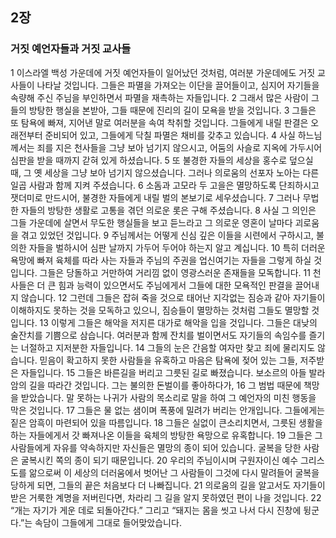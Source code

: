 ## 2장
### 거짓 예언자들과 거짓 교사들
1 이스라엘 백성 가운데에 거짓 예언자들이 일어났던 것처럼, 여러분 가운데에도 거짓 교사들이 나타날 것입니다. 그들은 파멸을 가져오는 이단을 끌어들이고, 심지어 자기들을 속량해 주신 주님을 부인하면서 파멸을 재촉하는 자들입니다.
2 그래서 많은 사람이 그들의 방탕한 행실을 본받아, 그들 때문에 진리의 길이 모욕을 받을 것입니다.
3 그들은 또 탐욕에 빠져, 지어낸 말로 여러분을 속여 착취할 것입니다. 그들에게 내릴 판결은 오래전부터 준비되어 있고, 그들에게 닥칠 파멸은 채비를 갖추고 있습니다.
4 사실 하느님께서는 죄를 지은 천사들을 그냥 보아 넘기지 않으시고, 어둠의 사슬로 지옥에 가두시어 심판을 받을 때까지 갇혀 있게 하셨습니다.
5 또 불경한 자들의 세상을 홍수로 덮으실 때, 그 옛 세상을 그냥 보아 넘기지 않으셨습니다. 그러나 의로움의 선포자 노아는 다른 일곱 사람과 함께 지켜 주셨습니다.
6 소돔과 고모라 두 고을은 멸망하도록 단죄하시고 잿더미로 만드시어, 불경한 자들에게 내릴 벌의 본보기로 세우셨습니다.
7 그러나 무법한 자들의 방탕한 생활로 고통을 겪던 의로운 롯은 구해 주셨습니다.
8 사실 그 의인은 그들 가운데에 살면서 무도한 행실들을 보고 듣느라고 그 의로운 영혼이 날마다 괴로움을 겪고 있었던 것입니다.
9 주님께서는 어떻게 신심 깊은 이들을 시련에서 구하시고, 불의한 자들을 벌하시어 심판 날까지 가두어 두어야 하는지 알고 계십니다.
10 특히 더러운 욕망에 빠져 육체를 따라 사는 자들과 주님의 주권을 업신여기는 자들을 그렇게 하실 것입니다. 그들은 당돌하고 거만하여 거리낌 없이 영광스러운 존재들을 모독합니다.
11 천사들은 더 큰 힘과 능력이 있으면서도 주님에게서 그들에 대한 모욕적인 판결을 끌어내지 않습니다.
12 그런데 그들은 잡혀 죽을 것으로 태어난 지각없는 짐승과 같아 자기들이 이해하지도 못하는 것을 모독하고 있으니, 짐승들이 멸망하는 것처럼 그들도 멸망할 것입니다.
13 이렇게 그들은 해악을 저지른 대가로 해악을 입을 것입니다. 그들은 대낮의 술잔치를 기쁨으로 삼습니다. 여러분과 함께 잔치를 벌이면서도 자기들의 속임수를 즐기는 너절하고 지저분한 자들입니다.
14 그들의 눈은 간음할 여자만 찾고 죄에 물리지도 않습니다. 믿음이 확고하지 못한 사람들을 유혹하고 마음은 탐욕에 젖어 있는 그들, 저주받은 자들입니다.
15 그들은 바른길을 버리고 그릇된 길로 빠졌습니다. 보소르의 아들 발라암의 길을 따라간 것입니다. 그는 불의한 돈벌이를 좋아하다가,
16 그 범법 때문에 책망을 받았습니다. 말 못하는 나귀가 사람의 목소리로 말을 하여 그 예언자의 미친 행동을 막은 것입니다.
17 그들은 물 없는 샘이며 폭풍에 밀려가 버리는 안개입니다. 그들에게는 짙은 암흑이 마련되어 있을 따름입니다.
18 그들은 실없이 큰소리치면서, 그릇된 생활을 하는 자들에게서 갓 빠져나온 이들을 육체의 방탕한 욕망으로 유혹합니다.
19 그들은 그 사람들에게 자유를 약속하지만 자신들은 멸망의 종이 되어 있습니다. 굴복을 당한 사람은 굴복시킨 쪽의 종이 되기 때문입니다.
20 우리의 주님이시며 구원자이신 예수 그리스도를 앎으로써 이 세상의 더러움에서 벗어난 그 사람들이 그것에 다시 말려들어 굴복을 당하게 되면, 그들의 끝은 처음보다 더 나빠집니다.
21 의로움의 길을 알고서도 자기들이 받은 거룩한 계명을 저버린다면, 차라리 그 길을 알지 못하였던 편이 나을 것입니다.
22 “개는 자기가 게운 데로 되돌아간다.” 그리고 “돼지는 몸을 씻고 나서 다시 진창에 뒹군다.”는 속담이 그들에게 그대로 들어맞았습니다.
